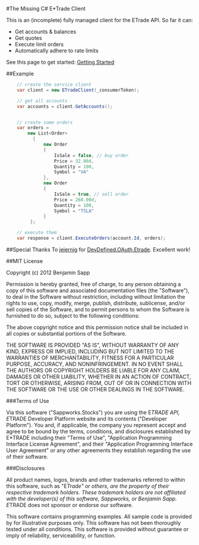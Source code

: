 #The Missing C# E*Trade Client

This is an (incomplete) fully managed client for the ETrade API.  So far it can:
 - Get accounts & balances
 - Get quotes
 - Execute limit orders
 - Automatically adhere to rate limits

See this page to get started:  [Getting Started](https://github.com/bmsapp/sappworks.stocks.public/wiki/Getting-Started)

##Example
```csharp
	// create the service client
	var client = new ETradeClient(_consumerToken);

	// get all accounts
	var accounts = client.GetAccounts();
```

```csharp

	// create some orders
	var orders =
		new List<Order>
		  {
			  new Order
			  {
				  IsSale = false, // buy order
				  Price = 32.00d,
				  Quantity = 100,
				  Symbol = "VA"
			  },
			  new Order
			  {
				  IsSale = true, // sell order
				  Price = 260.00d,
				  Quantity = 100,
				  Symbol = "TSLA"
			  }
		 };

	// execute them
	var response = client.ExecuteOrders(account.Id, orders);
```

##Special Thanks
To [jejernig](http://stackoverflow.com/users/616499/jejernig) for [DevDefined.OAuth.Etrade](https://github.com/jejernig/DevDefined.OAuth---Etrade/network).  Excellent work!

##MIT License

Copyright (c) 2012 Benjamin Sapp

Permission is hereby granted, free of charge, to any person obtaining a copy
of this software and associated documentation files (the "Software"), to deal
in the Software without restriction, including without limitation the rights
to use, copy, modify, merge, publish, distribute, sublicense, and/or sell
copies of the Software, and to permit persons to whom the Software is
furnished to do so, subject to the following conditions:

The above copyright notice and this permission notice shall be included in
all copies or substantial portions of the Software.

THE SOFTWARE IS PROVIDED "AS IS", WITHOUT WARRANTY OF ANY KIND, EXPRESS OR
IMPLIED, INCLUDING BUT NOT LIMITED TO THE WARRANTIES OF MERCHANTABILITY,
FITNESS FOR A PARTICULAR PURPOSE, ACCURACY, AND NONINFRINGEMENT. IN NO EVENT 
SHALL THE AUTHORS OR COPYRIGHT HOLDERS BE LIABLE FOR ANY CLAIM, DAMAGES OR 
OTHER LIABILITY, WHETHER IN AN ACTION OF CONTRACT, TORT OR OTHERWISE, 
ARISING FROM, OUT OF OR IN CONNECTION WITH THE SOFTWARE OR THE USE OR OTHER 
DEALINGS IN	THE SOFTWARE.

###Terms of Use

Via this software ("Sappworks.Stocks") you are using the E*TRADE API, E*TRADE 
Developer Platform website and its contents ("Developer Platform").  You and, 
if applicable, the company you represent accept and agree to be bound by the 
terms, conditions, and disclosures established by E*TRADE including their 
"Terms of Use", "Application Programming Interface License Agreement", and 
their "Application Programming Interface User Agreement" or any other 
agreements they establish regarding the use of their software.

###Disclosures

All product names, logos, brands and other trademarks referred to within this
software, such as "E*Trade" or others, are the property of their 
respective trademark holders. These trademark holders are not affiliated with 
the developer(s) of this software, Sappworks, or Benjamin Sapp. E*TRADE does 
not sponsor or endorse our software.

This software contains programming examples.  All sample code is provided by 
for illustrative purposes only.  This software has not been thoroughly 
tested under all conditions.  This software is provided without guarantee 
or imply of reliability, serviceability, or function.
